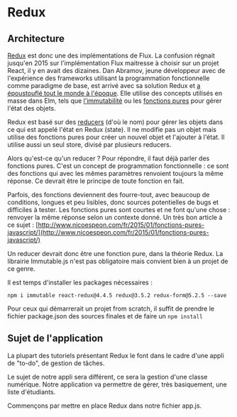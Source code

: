 # Redux

## Architecture

[Redux](http://redux.js.org/) est donc une des implémentations de Flux. La confusion régnait jusqu'en 2015 sur l'implémentation Flux maitresse à choisir sur un projet React, il y en avait des dizaines. Dan Abramov, jeune développeur avec de l'expérience des frameworks utilisant la programmation fonctionnelle comme paradigme de base, est arrivé avec sa solution Redux et [a époustouflé tout le monde à l'époque](https://www.youtube.com/watch?v=xsSnOQynTHs). Elle utilise des concepts utilisés en masse dans Elm, tels que [l'immutabilité](https://en.wikipedia.org/wiki/Immutable_object) ou les [fonctions pures](http://www.nicoespeon.com/en/2015/01/pure-functions-javascript/) pour gérer l'état des objets.

Redux est basé sur des [reducers](https://developer.mozilla.org/fr/docs/Web/JavaScript/Reference/Objets_globaux/Array/reduce) \(d'où le nom\) pour gérer les objets dans ce qui est appelé l'état en Redux \(state\). Il ne modifie pas un objet mais utilise des fonctions pures pour créer un nouvel objet et l'ajouter à l'état. Il utilise aussi un seul store, divisé par plusieurs reducers.

Alors qu'est-ce qu'un reducer ? Pour répondre, il faut déjà parler des fonctions pures. C'est un concept de programmation fonctionnelle : ce sont des fonctions qui avec les mêmes paramètres renvoient toujours la même réponse. Ce devrait être le principe de toute fonction en fait.

Parfois, des fonctions deviennent des fourre-tout, avec beaucoup de conditions, longues et peu lisibles, donc sources potentielles de bugs et difficiles à tester. Les fonctions pures sont courtes et ne font qu'une chose : renvoyer la même réponse selon un contexte donné. Un très bon article à ce sujet : [http://www.nicoespeon.com/fr/2015/01/fonctions-pures-javascript/](http://www.nicoespeon.com/fr/2015/01/fonctions-pures-javascript/)

Un reducer devrait donc être une fonction pure, dans la théorie Redux. La librairie Immutable.js n'est pas obligatoire mais convient bien à un projet de ce genre.

Il est temps d'installer les packages nécessaires :

`npm i immutable react-redux@4.4.5 redux@3.5.2 redux-form@5.2.5 --save`

Pour ceux qui démarrerait un projet from scratch, il suffit de prendre le fichier package.json des sources finales et de faire un `npm install`

## Sujet de l'application

La plupart des tutoriels présentant Redux le font dans le cadre d'une appli de "to-do", de gestion de tâches.

Le sujet de notre appli sera différent, ce sera la gestion d'une classe numérique. Notre application va permettre de gérer, très basiquement, une liste d'étudiants.

Commençons par mettre en place Redux dans notre fichier app.js.

